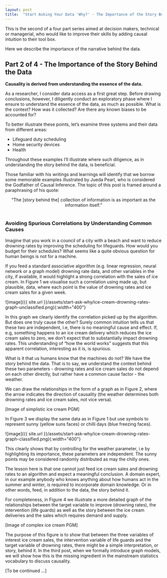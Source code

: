 ```yaml
---
layout: post
title:  "Start Asking Your Data 'Why?' - The Importance of the Story Behind the Data (part 2/4)"
---
```


This is the second of a four part series aimed at decision makers, technical or managerial, who would like to improve their skills by adding causal intuition to their tool box. 

Here we describe the importance of the narrative behind the data.

## Part 2 of 4 - The Importance of the Story Behind the Data
**Causality is derived from understanding the essence of the data.**

As a researcher, I consider data access as a first great step. Before drawing conclusions, however, I diligently conduct an exploratory phase where I ensure to understand the essence of the data, as much as possible. What is the context? How was it collected? Are there any known biases to be accounted for?

To better illustrate these points, let’s examine three systems and their data from different areas:
* Lifeguard duty scheduling 
* Home security devices
* Health

Throughout these examples I’ll illustrate where such diligence, as in understanding the story behind the data, is beneficial.

Those familiar with his writings and learnings will identify that we borrow some memorable examples illustrated by Jueda Pearl, who is considered the Godfather of Causal Inference. The topic of this post is framed around a paraphrasing of his quote:

<center> “The [story behind the] collection of information is as important as the information itself.” </center><br>

### Avoiding Spurious Correlations by Understanding Common Causes

Imagine that you work in a council of a city with a beach and want to reduce drowning rates by improving the scheduling for lifeguards. How would you budget for their schedules? What seems like a quite obvious question for human beings is not for a machine.

If you feed a standard associative algorithm (e.g. linear regression, neural network or a graph   model) drowning rate data, and other variables in the city, if available, it would highlight a strong correlation with the sales of ice cream. In Figure 1 we visualise such a correlation using made up, but plausible, data, where each point is the value of drowning rates and ice cream sales for a given week.

![image]({{ site.url }}/assets/start-ask-why/ice-cream-drowning-rates-graph-unclassified.png){:width="400"}

In this graph we clearly identify the correlation picked up by the algorithm. 
But does one truly cause the other? Surely common intuition tells us that these two are independent, 
i.e, there is no meaningful cause and effect. 
If, e.g, something happens to an ice cream delivery which reduces the ice cream sales to zero, 
we don’t expect that to substantially impact drowning rates. 
This understanding of “how the world works” suggests that this apparent correlation, 
interesting as it is, is spurious.

What is it that us humans know that the machines do not? We have the story behind the data. 
That is to say, we understand the context behind these two parameters - 
drowning rates and ice cream sales do not depend on each other directly, 
but rather have a common cause factor - the weather.

We can draw the relationships in the form of a graph as in Figure 2, 
where the arrow indicates the direction of causality 
(the weather determines both drowning rates and ice cream sales, not vice versa).


[Image of simplistic ice cream PGM]

In Figure 3 we display the same data as in Figure 1 but use symbols to represent sunny 
(yellow suns faces) or chilli days (blue freezing faces).

![image]({{ site.url }}/assets/start-ask-why/ice-cream-drowning-rates-graph-classified.png){:width="400"}

This clearly shows that by controlling for the weather parameter, i.e by highlighting its importance, 
these parameters are independent. 
The sunny points may be considered randomly distributed as may the chilly ones. 

The lesson here is that one cannot just feed ice cream sales and drowning rates to an 
algorithm and expect a meaningful conclusion. A domain expert, 
in our example anybody who knows anything about how humans act in the summer and winter, 
is required to incorporate domain knowledge. 
Or in other words, feed, in addition to the data, the story behind it.

For completeness, in Figure 4 we illustrate a more detailed graph of the relationships 
between the target variable to improve (drowning rates), the intervention (life guards) 
as well as the story between the ice cream deliveries and the sales which requires demand and supply.

[Image of complex ice cream PGM]

The purpose of this figure is to show that between the three variables of interest ice cream sales, 
the intervention variable of life guards and the target variable of drowning rates, 
there might be a simple interpretation, or story, behind it. 
In the third post, when we formally introduce graph models, we will show how this is the missing ingredient in the mainstream statistics vocabulary to discuss causality.

[To be continued ...]
